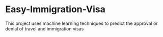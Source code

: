# Easy-Immigration-Visa
This project uses machine learning techniques to predict the approval or denial of travel and immigration visas
